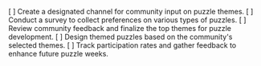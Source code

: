 [ ] Create a designated channel for community input on puzzle themes.
[ ] Conduct a survey to collect preferences on various types of puzzles.
[ ] Review community feedback and finalize the top themes for puzzle development.
[ ] Design themed puzzles based on the community's selected themes.
[ ] Track participation rates and gather feedback to enhance future puzzle weeks.